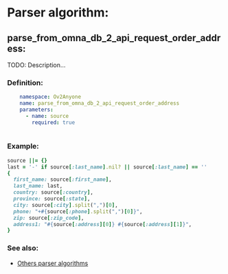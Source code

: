 # Parser algorithm:
 
## parse_from_omna_db_2_api_request_order_address:

TODO: Description...
    
### Definition:
```YAML
    namespace: Ov2Anyone
    name: parse_from_omna_db_2_api_request_order_address
    parameters:
      - name: source
        required: true
        
```

### Example:
```RUBY
source ||= {}
last = '-' if source[:last_name].nil? || source[:last_name] == ''
{
  first_name: source[:first_name],
  last_name: last,
  country: source[:country],
  province: source[:state],
  city: source[:city].split(",")[0],
  phone: "+#{source[:phone].split(",")[0]}",
  zip: source[:zip_code],
  address1: "#{source[:address][0]} #{source[:address][1]}",
}
```

### See also:
* [Others parser algorithms](overview?id=parse_from_omna_db_2_api_request_order_address)